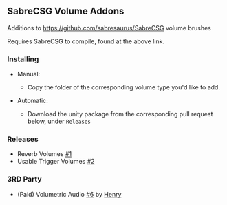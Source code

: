 ## SabreCSG Volume Addons
Additions to https://github.com/sabresaurus/SabreCSG volume brushes

Requires SabreCSG to compile, found at the above link.

### Installing
* Manual:
  - Copy the folder of the corresponding volume type you'd like to add.

* Automatic:
  - Download the unity package from the corresponding pull request below, under `Releases`

### Releases
* Reverb Volumes [#1](https://github.com/Kerfuffles/SabreCSG-Volume-Addons/pull/1)
* Usable Trigger Volumes [#2](https://github.com/Kerfuffles/SabreCSG-Volume-Addons/pull/2)

### 3RD Party
* (Paid) Volumetric Audio [#6](https://github.com/Kerfuffles/SabreCSG-Volume-Addons/issues/6) by [Henry](https://github.com/Henry00IS)
